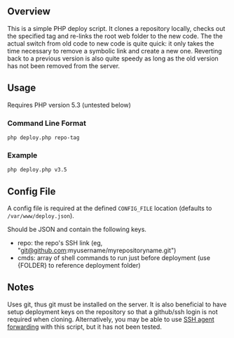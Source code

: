 Overview
--------
This is a simple PHP deploy script. It clones a repository locally, checks out the specified tag and re-links the root web folder to the new code. The the actual switch from old code to new code is quite quick: it only takes the time necessary to remove a symbolic link and create a new one. Reverting back to a previous version is also quite speedy as long as the old version has not been removed from the server.

Usage
-----
Requires PHP version 5.3 (untested below)

### Command Line Format
`php deploy.php repo-tag`

### Example
`php deploy.php v3.5`

Config File
-----------
A config file is required at the defined `CONFIG_FILE` location (defaults to `/var/www/deploy.json`).

Should be JSON and contain the following keys.
- repo: the repo's SSH link (eg, "git@github.com:myusername/myrepositoryname.git")
- cmds: array of shell commands to run just before deployment (use {FOLDER} to reference deployment folder)

Notes
-----
Uses git, thus git must be installed on the server. It is also beneficial to have setup deployment keys on the repository so that a github/ssh login is not required when cloning. Alternatively, you may be able to use [SSH agent forwarding](https://help.github.com/articles/using-ssh-agent-forwarding) with this script, but it has not been tested.
